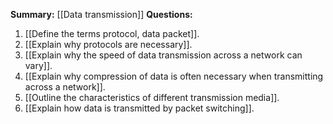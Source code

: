 **Summary:** [[Data transmission]]
**Questions:**
1. [[Define the terms protocol, data packet]].
2. [[Explain why protocols are necessary]].
3. [[Explain why the speed of data transmission across a network can vary]].
4. [[Explain why compression of data is often necessary when transmitting across a network]].
5. [[Outline the characteristics of different transmission media]].
6. [[Explain how data is transmitted by packet switching]].


